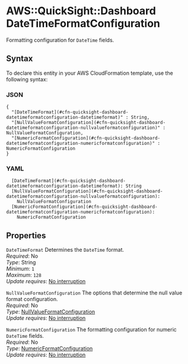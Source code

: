 # AWS::QuickSight::Dashboard DateTimeFormatConfiguration<a name="aws-properties-quicksight-dashboard-datetimeformatconfiguration"></a>

Formatting configuration for `DateTime` fields\.

## Syntax<a name="aws-properties-quicksight-dashboard-datetimeformatconfiguration-syntax"></a>

To declare this entity in your AWS CloudFormation template, use the following syntax:

### JSON<a name="aws-properties-quicksight-dashboard-datetimeformatconfiguration-syntax.json"></a>

```
{
  "[DateTimeFormat](#cfn-quicksight-dashboard-datetimeformatconfiguration-datetimeformat)" : String,
  "[NullValueFormatConfiguration](#cfn-quicksight-dashboard-datetimeformatconfiguration-nullvalueformatconfiguration)" : NullValueFormatConfiguration,
  "[NumericFormatConfiguration](#cfn-quicksight-dashboard-datetimeformatconfiguration-numericformatconfiguration)" : NumericFormatConfiguration
}
```

### YAML<a name="aws-properties-quicksight-dashboard-datetimeformatconfiguration-syntax.yaml"></a>

```
  [DateTimeFormat](#cfn-quicksight-dashboard-datetimeformatconfiguration-datetimeformat): String
  [NullValueFormatConfiguration](#cfn-quicksight-dashboard-datetimeformatconfiguration-nullvalueformatconfiguration):
    NullValueFormatConfiguration
  [NumericFormatConfiguration](#cfn-quicksight-dashboard-datetimeformatconfiguration-numericformatconfiguration):
    NumericFormatConfiguration
```

## Properties<a name="aws-properties-quicksight-dashboard-datetimeformatconfiguration-properties"></a>

`DateTimeFormat` <a name="cfn-quicksight-dashboard-datetimeformatconfiguration-datetimeformat"></a>
Determines the `DateTime` format\.  
_Required_: No  
_Type_: String  
_Minimum_: `1`  
_Maximum_: `128`  
_Update requires_: [No interruption](https://docs.aws.amazon.com/AWSCloudFormation/latest/UserGuide/using-cfn-updating-stacks-update-behaviors.html#update-no-interrupt)

`NullValueFormatConfiguration` <a name="cfn-quicksight-dashboard-datetimeformatconfiguration-nullvalueformatconfiguration"></a>
The options that determine the null value format configuration\.  
_Required_: No  
_Type_: [NullValueFormatConfiguration](aws-properties-quicksight-dashboard-nullvalueformatconfiguration.md)  
_Update requires_: [No interruption](https://docs.aws.amazon.com/AWSCloudFormation/latest/UserGuide/using-cfn-updating-stacks-update-behaviors.html#update-no-interrupt)

`NumericFormatConfiguration` <a name="cfn-quicksight-dashboard-datetimeformatconfiguration-numericformatconfiguration"></a>
The formatting configuration for numeric `DateTime` fields\.  
_Required_: No  
_Type_: [NumericFormatConfiguration](aws-properties-quicksight-dashboard-numericformatconfiguration.md)  
_Update requires_: [No interruption](https://docs.aws.amazon.com/AWSCloudFormation/latest/UserGuide/using-cfn-updating-stacks-update-behaviors.html#update-no-interrupt)

